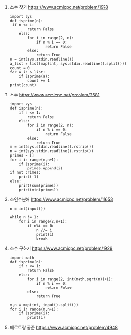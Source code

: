 1. 소수 찾기 https://www.acmicpc.net/problem/1978

   ```
   import sys
   def isprime(n):
    if n <= 1:
           return False
       else:
           for i in range(2, n):
               if n % i == 0:
                   return False
           else:
               return True
   n = int(sys.stdin.readline())
   a_list = list(map(int, sys.stdin.readline().split()))
   count = 0
   for a in a_list:
       if isprime(a):
           count += 1
   print(count)
   ```
   
2. 소수 https://www.acmicpc.net/problem/2581

   ```
   import sys
   def isprime(n):
       if n <= 1:
           return False
       else:
           for i in range(2, n):
               if n % i == 0:
                   return False
           else:
               return True
   m = int(sys.stdin.readline().rstrip())
   n = int(sys.stdin.readline().rstrip())
   primes = []
   for i in range(m,n+1):
       if isprime(i):
           primes.append(i)
   if not primes:
       print(-1)
   else:
       print(sum(primes))
       print(min(primes))
   ```

3. 소인수분해 https://www.acmicpc.net/problem/11653

   ```
   n = int(input())
   
   while n != 1:
       for i in range(2,n+1):
           if n%i == 0:
               n //= i
               print(i)
               break
   ```

4. 소수 구하기 https://www.acmicpc.net/problem/1929

   ```
   import math
   def isprime(n):
       if n <= 1:
           return False
       else:
           for i in range(2, int(math.sqrt(n))+1):
               if n % i == 0:
                   return False
           else:
               return True
   
   m,n = map(int, input().split())
   for i in range(m,n+1):
       if isprime(i):
           print(i)
   ```

5. 베르트랑 공준 https://www.acmicpc.net/problem/4948

   ```
   
   ```

   

